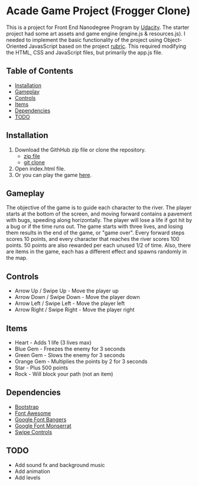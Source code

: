 # Acade Game Project (Frogger Clone)

This is a project for Front End Nanodegree Program by [Udacity](https://www.udacity.com/). The starter project had some art assets and game engine (engine.js & resources.js). I needed to implement the basic functionality of the project using Object-Oriented JavasScript based on the project [rubric](https://review.udacity.com/#!/rubrics/15/view). This required modifying the HTML, CSS and JavaScript files, but primarily the app.js file.

## Table of Contents

* [Installation](#installation)
* [Gameplay](#gameplay)
* [Controls](#controls)
* [Items](#items)
* [Dependencies](#dependencies)
* [TODO](#todo)

## Installation

1. Download the GithHub zip file or clone the repository.
	* [zip file](https://github.com/torralbapatrick/fend-project-arcade-game/archive/master.zip)
	* [git clone](https://github.com/torralbapatrick/fend-project-arcade-game)
2. Open index.html file.
3. Or you can play the game [here](https://torralbapatrick.github.io/fend-project-arcade-game/).

## Gameplay

The objective of the game is to guide each character to the river. The player starts at the bottom of the screen, and moving forward contains a pavement with bugs, speeding along horizontally. The player will lose a life if got hit by a bug or if the time runs out. The game starts with three lives, and losing them results in the end of the game, or "game over". Every forward steps scores 10 points, and every character that reaches the river scores 100 points. 50 points are also rewarded per each unused 1/2 of time. Also, there are items in the game, each has a different effect and spawns randomly in the map.

## Controls

* Arrow Up / Swipe Up - Move the player up
* Arrow Down / Swipe Down - Move the player down
* Arrow Left / Swipe Left - Move the player left
* Arrow Right / Swipe Right - Move the player right

## Items

* Heart - Adds 1 life (3 lives max)
* Blue Gem - Freezes the enemy for 3 seconds
* Green Gem - Slows the enemy for 3 seconds
* Orange Gem - Multiplies the points by 2 for 3 seconds
* Star - Plus 500 points
* Rock - Will block your path (not an item)

## Dependencies

* [Bootstrap](https://getbootstrap.com/)
* [Font Awesome](https://fontawesome.com/)
* [Google Font Bangers](https://fonts.google.com/specimen/Bangers)
* [Google Font Monserrat](https://fonts.google.com/specimen/Montserrat)
* [Swipe Controls](https://stackoverflow.com/a/45648960)

## TODO

* Add sound fx and background music
* Add animation
* Add levels